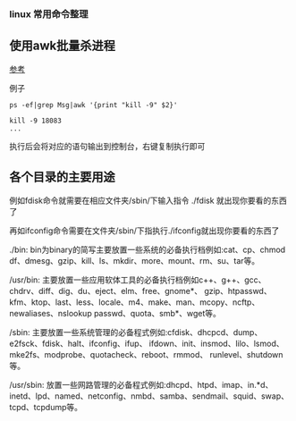 ### linux 常用命令整理

## 使用awk批量杀进程

[参考](https://www.cnblogs.com/yiyide266/p/6541809.html)

例子

```
ps -ef|grep Msg|awk '{print "kill -9" $2}'

kill -9 18083
...
```
执行后会将对应的语句输出到控制台，右键复制执行即可

## 各个目录的主要用途
例如fdisk命令就需要在相应文件夹/sbin/下输入指令 ./fdisk   就出现你要看的东西了

再如ifconfig命令需要在文件夹/sbin/下指执行./ifconfig就出现你要看的东西了

./bin: bin为binary的简写主要放置一些系统的必备执行档例如:cat、cp、chmod df、dmesg、gzip、kill、ls、mkdir、more、mount、rm、su、tar等。 

/usr/bin: 主要放置一些应用软体工具的必备执行档例如c++、g++、gcc、chdrv、diff、dig、du、eject、elm、free、gnome*、 gzip、htpasswd、kfm、ktop、last、less、locale、m4、make、man、mcopy、ncftp、 newaliases、nslookup passwd、quota、smb*、wget等。 

/sbin: 主要放置一些系统管理的必备程式例如:cfdisk、dhcpcd、dump、e2fsck、fdisk、halt、ifconfig、ifup、 ifdown、init、insmod、lilo、lsmod、mke2fs、modprobe、quotacheck、reboot、rmmod、 runlevel、shutdown等。 

/usr/sbin: 放置一些网路管理的必备程式例如:dhcpd、htpd、imap、in.*d、inetd、lpd、named、netconfig、nmbd、samba、sendmail、squid、swap、tcpd、tcpdump等。 

